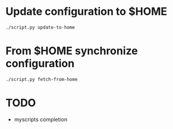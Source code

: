 # Update configuration to \$HOME

```shell
./script.py update-to-home
```

# From \$HOME synchronize configuration

```shell
./script.py fetch-from-home
```

# TODO

-   myscripts completion
